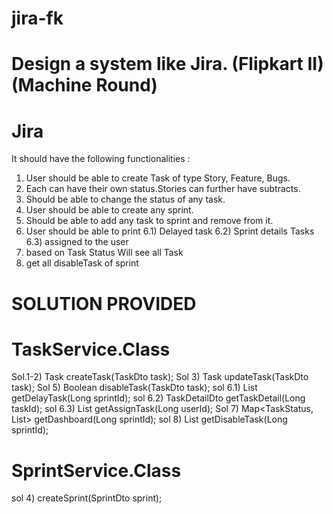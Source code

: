 # jira-fk

# Design a system like Jira. (Flipkart II) (Machine Round)
# Jira

It should have the following functionalities : 
1) User should be able to create Task of type Story, Feature, Bugs. 
2) Each can have their own status.Stories can further have subtracts.
3) Should be able to change the status of any task. 
4) User should be able to create any sprint.
5) Should be able to add any task to sprint and remove from it. 
6) User should be able to print 
    6.1)  Delayed task 
    6.2)  Sprint details Tasks 
    6.3)  assigned to the user
7) based on Task Status Will see all Task
8) get all disableTask of sprint

# SOLUTION PROVIDED

# TaskService.Class
Sol.1-2)    Task createTask(TaskDto task);
Sol 3) 	    Task updateTask(TaskDto task);
Sol 5)	    Boolean disableTask(TaskDto task);
sol 6.1) 	List<Task> getDelayTask(Long sprintId);
sol 6.2)    TaskDetailDto getTaskDetail(Long taskId);
sol 6.3) 	List<Task> getAssignTask(Long userId);
Sol 7)      Map<TaskStatus, List<Task>> getDashboard(Long sprintId);
sol 8)	    List<Task> getDisableTask(Long sprintId);
    
# SprintService.Class	
sol 4) createSprint(SprintDto sprint);


	

	
